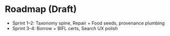 # Roadmap (Draft)

- Sprint 1–2: Taxonomy spine, Repair + Food seeds, provenance plumbing  
- Sprint 3–4: Borrow + BIFL certs, Search UX polish

